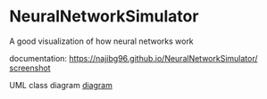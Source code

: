 # NeuralNetworkSimulator
A good visualization of how neural networks work

documentation: https://najibg96.github.io/NeuralNetworkSimulator/
[screenshot](https://github.com/najibg96/NeuralNetworkSimulator/raw/master/screenshot.png)

UML class diagram
[diagram](https://github.com/najibg96/NeuralNetworkSimulator/raw/master/classdiagram.png)
